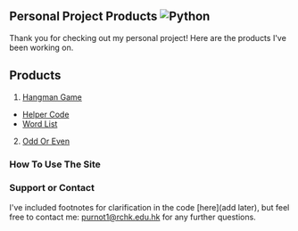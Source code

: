## Personal Project Products <img src="https://www.pinclipart.com/pindetail/wxihmx_python-logo-clipart-transparent-background-png-download/" alt="Python">

Thank you for checking out my personal project! Here are the products I've been working on. 

## Products
1. [Hangman Game](https://github.com/Theresiap/Personal-Project/blob/master/Hangman/Hangman.md)
  - [Helper Code](https://github.com/Theresiap/Personal-Project/blob/master/ps3_hangman.py)
  - [Word List](https://github.com/Theresiap/Personal-Project/blob/master/words.txt)
2. [Odd Or Even](https://github.com/Theresiap/Personal-Project/blob/master/OddOrEven)
### How To Use The Site


### Support or Contact

I've included footnotes for clarification in the code [here](add later), but feel free to contact me: [purnot1@rchk.edu.hk](purnot1@rchk.edu.hk) for any further questions.
